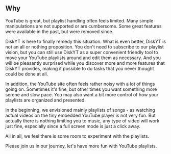 ## Why

YouTube is great, but playlist handling often feels limited. Many simple manipulations 
are not supported or are cumbersome. 
Some great features were available in the past, but were removed since. 

DiskYT is here to finally remedy this situation. What is even better, DiskYT is not an all or nothing proposition. 
You don't need
to subscribe to our playlist vision, but you can still use DiskYT as a super convenient 
friendly tool to move your YouTube playlists around and edit them as necessary. 
And you will be pleasantly surprised while
you discover more and more features that DiskYT provides, making it possible to do tasks that you never thought 
could be done at all.

In addition, the YouTube site often feels rather noisy with a lot of things going on. Sometimes it's fine, 
but other times you want something more serene and slow pace.
You may also want a bit more control of how your playlists are organized and presented. 

In the beginning, we envisioned mainly playlists of songs - as watching actual videos on the tiny 
embedded YouTube player is not very fun. 
But actually there is nothing limiting you to music, any type of video will work just fine, 
especially since a full screen mode is just a click away.

All in all, we feel there is some room to experiment with the playlists.

Please join us in our journey, let's have more fun with YouTube playlists.
